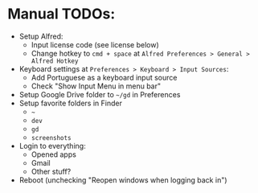 # Manual TODOs:

* Setup Alfred:
    * Input license code (see license below)
    * Change hotkey to `cmd + space` at `Alfred Preferences > General > Alfred Hotkey`
* Keyboard settings at `Preferences > Keyboard > Input Sources`:
    * Add Portuguese as a keyboard input source 
    * Check "Show Input Menu in menu bar"
* Setup Google Drive folder to `~/gd` in Preferences
* Setup favorite folders in Finder
    * `~`
    * `dev`
    * `gd`
    * `screenshots`
* Login to everything:
    * Opened apps
    * Gmail
    * Other stuff?
* Reboot (unchecking "Reopen windows when logging back in")

